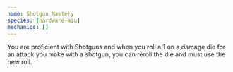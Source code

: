 ```yaml
---
name: Shotgun Mastery
species: [hardware-aiu]
mechanics: []
---
```

You are proficient with Shotguns and when you roll a 1 on a damage die for an attack you make with a shotgun, you can reroll the die and must use the new roll.
